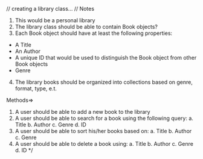 // creating a library class...
// Notes

1. This would be a personal library
2. The library class should be able to contain Book objects?
3. Each Book object should have at least the following properties:
  - A Title
  - An Author
  - A unique ID that would be used to distinguish the Book object from other Book objects
  - Genre
4. The library books should be organized into collections based on genre, format, type, e.t.

Methods=>
  1. A user should be able to add a new book to the library
  2. A user should be able to search for a book using the following query:
    a. Title
    b. Author
    c. Genre
    d. ID
  3. A user should be able to sort his/her books based on:
    a. Title
    b. Author
    c. Genre
  4. A user should be able to delete a book using:
    a. Title
    b. Author
    c. Genre
    d. ID
*/


